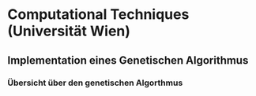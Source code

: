 Computational Techniques (Universität Wien)
===============================================

Implementation eines Genetischen Algorithmus
--------------------------------------------

### Übersicht über den genetischen Algorthmus


